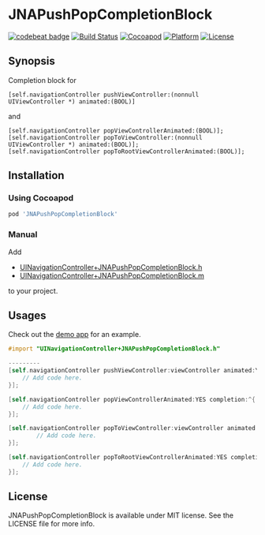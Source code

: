 # JNAPushPopCompletionBlock
[![codebeat badge](https://codebeat.co/badges/401eed61-775d-4a34-a93e-9b9a315c6814)](https://codebeat.co/projects/github-com-jawadasif-jnapushpopcompletionblock)
[![Build Status](https://travis-ci.org/JawadAsif/JNAPushPopCompletionBlock.svg?branch=master)](https://travis-ci.org/jawadasif/JNAPushPopCompletionBlock)
[![Cocoapod](https://img.shields.io/badge/pod-0.0.1-green.svg)](https://cocoapods.org/?q=JNAPushPopCompletionBlock)
[![Platform](https://img.shields.io/badge/platform-ios-green.svg)](https://en.wikipedia.org/wiki/IOS)
[![License](https://img.shields.io/github/license/mashape/apistatus.svg)](https://opensource.org/licenses/MIT)
## Synopsis

Completion block for 
```objc
[self.navigationController pushViewController:(nonnull UIViewController *) animated:(BOOL)]
```
and
```objc
[self.navigationController popViewControllerAnimated:(BOOL)];
[self.navigationController popToViewController:(nonnull UIViewController *) animated:(BOOL)];
[self.navigationController popToRootViewControllerAnimated:(BOOL)];
```

## Installation
### Using Cocoapod
```ruby
pod 'JNAPushPopCompletionBlock'
```

### Manual 

Add 

+ [UINavigationController+JNAPushPopCompletionBlock.h](https://github.com/jawadasif/JNAPushPopCompletionBlock/blob/master/JNAPushPopCompletionBlock_Objective-C/UINavigationController%2BJNAPushPopCompletionBlock.h)
+ [UINavigationController+JNAPushPopCompletionBlock.m](https://github.com/jawadasif/JNAPushPopCompletionBlock/blob/master/JNAPushPopCompletionBlock_Objective-C/UINavigationController%2BJNAPushPopCompletionBlock.m)

to your project.

## Usages

Check out the [demo app](https://github.com/jawadasif/JNAPushPopCompletionBlock/tree/master/DemoProject_Objective-C) for an example.

~~~objective-c
#import "UINavigationController+JNAPushPopCompletionBlock.h"

---------
[self.navigationController pushViewController:viewController animated:YES completion:^{
    // Add code here.
}];

[self.navigationController popViewControllerAnimated:YES completion:^{
    // Add code here.
}];

[self.navigationController popToViewController:viewController animated:YES completion:^{
        // Add code here.
}];

[self.navigationController popToRootViewControllerAnimated:YES completion:^{
    // Add code here.
}];
~~~

License
---
JNAPushPopCompletionBlock is available under MIT license. See the LICENSE file for more info.
